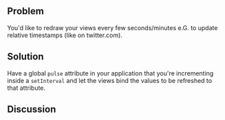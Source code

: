 ## Problem
You'd like to redraw your views every few seconds/minutes e.G. to update relative timestamps (like on twitter.com).

## Solution
Have a global `pulse` attribute in your application that you're incrementing inside a `setInterval` and let the views bind the values to be refreshed to that attribute.

## Discussion